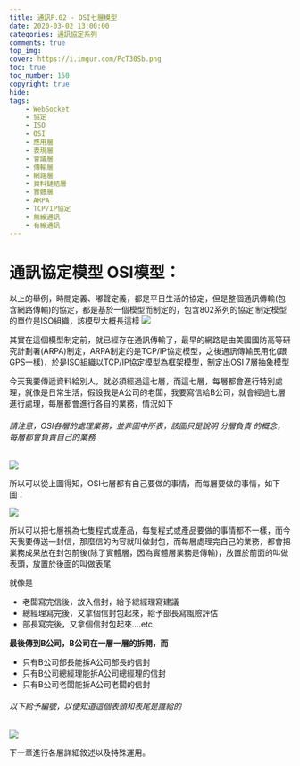 ```yaml
---
title: 通訊P.02 - OSI七層模型
date: 2020-03-02 13:00:00
categories: 通訊協定系列
comments: true
top_img: 
cover: https://i.imgur.com/PcT30Sb.png
toc: true
toc_number: 150
copyright: true
hide:
tags: 
    - WebSocket
    - 協定
    - ISO
    - OSI
    - 應用層
    - 表現層
    - 會議層
    - 傳輸層
    - 網路層
    - 資料鏈結層
    - 實體層
    - ARPA
    - TCP/IP協定
    - 無線通訊
    - 有線通訊
---
```

# 通訊協定模型 OSI模型：

以上的舉例，時間定義、嘟聲定義，都是平日生活的協定，但是整個通訊傳輸(包含網路傳輸)的協定，都是基於一個模型而制定的，包含802系列的協定
制定模型的單位是ISO組織，該模型大概長這樣
![](https://i.imgur.com/ArHN2ev.png)

其實在這個模型制定前，就已經存在通訊傳輸了，最早的網路是由美國國防高等研究計劃署(ARPA)制定，ARPA制定的是TCP/IP協定模型，之後通訊傳輸民用化(跟GPS一樣)，於是ISO組織以TCP/IP協定模型為框架模型，制定出OSI 7層抽象模型

今天我要傳遞資料給別人，就必須經過這七層，而這七層，每層都會進行特別處理，就像是日常生活，假設我是A公司的老闆，我要寫信給B公司，就會經過七層進行處理，每層都會進行各自的業務，情況如下

###### 請注意，OSI各層的處理業務，並非圖中所表，該圖只是說明 分層負責 的概念，每層都會負責自己的業務

![](https://i.imgur.com/GbhyzYd.png)

所以可以從上圖得知，OSI七層都有自己要做的事情，而每層要做的事情，如下圖：

![](https://i.imgur.com/oowsynu.png)

所以可以把七層視為七隻程式或產品，每隻程式或產品要做的事情都不一樣，而今天我要傳送一封信，那麼信的內容就叫做封包，而每層處理完自己的業務，都會把業務成果放在封包前後(除了實體層，因為實體層業務是傳輸)，放置於前面的叫做表頭，放置於後面的叫做表尾

就像是
* 老闆寫完信後，放入信封，給予總經理寫建議
* 總經理寫完後，又拿個信封包起來，給予部長寫風險評估
* 部長寫完後，又拿個信封包起來....etc 

**最後傳到B公司，B公司在一層一層的拆開，而**

* 只有B公司部長能拆A公司部長的信封
* 只有B公司總經理能拆A公司總經理的信封
* 只有B公司老闆能拆A公司老闆的信封

###### 以下給予編號，以便知道這個表頭和表尾是誰給的

![](https://i.imgur.com/IuNtIlH.png)


下一章進行各層詳細敘述以及特殊運用。
